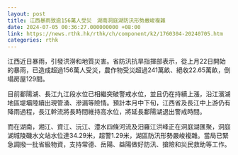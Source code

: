 ```yaml
---
layout: post
title: 江西暴雨致逾156萬人受災　湖南洞庭湖防汛形勢嚴峻複雜
date: 2024-07-05 00:36:27.000000000 +08:00
link: https://news.rthk.hk/rthk/ch/component/k2/1760304-20240705.htm
categories: rthk
---
```


江西近日暴雨，引發洪澇和地質災害。省防汛抗旱指揮部表示，從上月22日開始的暴雨，已造成超過156萬人受災，農作物受災超過241萬畝、絕收22.65萬畝，倒塌房屋129間。

目前鄱陽湖、長江九江段水位已相繼突破警戒水位，並且仍在持續上漲，沿江濱湖地區堤壩陸續出現管湧、滲漏等險情。預計本月中下旬，江西省及長江中上游仍有降雨過程，長江幹流將長時間維持高水位，將延長鄱陽湖退出警戒時間。

而在湖南，湘江、資江、沅江、澧水四條河流及汨羅江洪峰正在洞庭湖匯聚，洞庭湖城陵磯水文站水位達34.29米，超警1.29米，湖區防汛形勢嚴峻複雜。當局已緊急調撥一批省級物資，支持常德、岳陽、益陽做好防汛、搶險和災民救助等工作。
